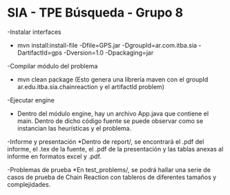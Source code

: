 # SIA - TPE Búsqueda - Grupo 8


-Instalar interfaces
* mvn install:install-file -Dfile=GPS.jar -DgroupId=ar.com.itba.sia -DartifactId=gps -Dversion=1.0 -Dpackaging=jar

-Compilar módulo del problema
* mvn clean package (Esto genera una librería maven con el groupId ar.edu.itba.sia.chainreaction y el artifactId problem)

-Ejecutar engine
* Dentro del módulo engine, hay un archivo App.java que contiene el main. Dentro de dicho código fuente se puede observar como se instancian las heurísticas y el problema.

-Informe y presentación
*Dentro de report/, se encontrará el .pdf del informe, el .tex de la fuente, el .pdf de la presentación y las tablas anexas al informe en formatos excel y .pdf.

-Problemas de prueba
*En test_problems/, se podrá hallar una serie de casos de prueba de Chain Reaction con tableros de diferentes tamaños y complejidades.
